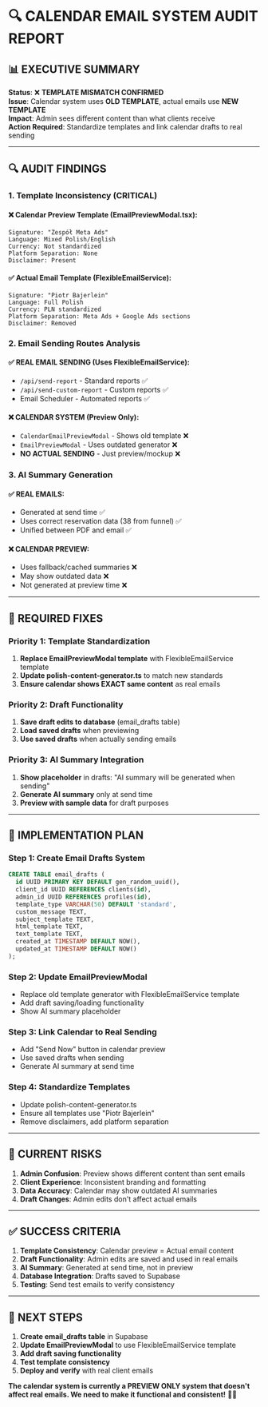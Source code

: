 # 🔍 **CALENDAR EMAIL SYSTEM AUDIT REPORT**

## 📊 **EXECUTIVE SUMMARY**

**Status**: ❌ **TEMPLATE MISMATCH CONFIRMED**  
**Issue**: Calendar system uses **OLD TEMPLATE**, actual emails use **NEW TEMPLATE**  
**Impact**: Admin sees different content than what clients receive  
**Action Required**: Standardize templates and link calendar drafts to real sending

---

## 🔍 **AUDIT FINDINGS**

### **1. Template Inconsistency (CRITICAL)**

#### **❌ Calendar Preview Template** (EmailPreviewModal.tsx):
```
Signature: "Zespół Meta Ads"
Language: Mixed Polish/English
Currency: Not standardized
Platform Separation: None
Disclaimer: Present
```

#### **✅ Actual Email Template** (FlexibleEmailService):
```
Signature: "Piotr Bajerlein"
Language: Full Polish
Currency: PLN standardized
Platform Separation: Meta Ads + Google Ads sections
Disclaimer: Removed
```

### **2. Email Sending Routes Analysis**

#### **✅ REAL EMAIL SENDING** (Uses FlexibleEmailService):
- `/api/send-report` - Standard reports ✅
- `/api/send-custom-report` - Custom reports ✅
- Email Scheduler - Automated reports ✅

#### **❌ CALENDAR SYSTEM** (Preview Only):
- `CalendarEmailPreviewModal` - Shows old template ❌
- `EmailPreviewModal` - Uses outdated generator ❌
- **NO ACTUAL SENDING** - Just preview/mockup ❌

### **3. AI Summary Generation**

#### **✅ REAL EMAILS**:
- Generated at send time ✅
- Uses correct reservation data (38 from funnel) ✅
- Unified between PDF and email ✅

#### **❌ CALENDAR PREVIEW**:
- Uses fallback/cached summaries ❌
- May show outdated data ❌
- Not generated at preview time ❌

---

## 🎯 **REQUIRED FIXES**

### **Priority 1: Template Standardization**
1. **Replace EmailPreviewModal template** with FlexibleEmailService template
2. **Update polish-content-generator.ts** to match new standards
3. **Ensure calendar shows EXACT same content** as real emails

### **Priority 2: Draft Functionality**
1. **Save draft edits to database** (email_drafts table)
2. **Load saved drafts** when previewing
3. **Use saved drafts** when actually sending emails

### **Priority 3: AI Summary Integration**
1. **Show placeholder** in drafts: "AI summary will be generated when sending"
2. **Generate AI summary** only at send time
3. **Preview with sample data** for draft purposes

---

## 🔧 **IMPLEMENTATION PLAN**

### **Step 1: Create Email Drafts System**
```sql
CREATE TABLE email_drafts (
  id UUID PRIMARY KEY DEFAULT gen_random_uuid(),
  client_id UUID REFERENCES clients(id),
  admin_id UUID REFERENCES profiles(id),
  template_type VARCHAR(50) DEFAULT 'standard',
  custom_message TEXT,
  subject_template TEXT,
  html_template TEXT,
  text_template TEXT,
  created_at TIMESTAMP DEFAULT NOW(),
  updated_at TIMESTAMP DEFAULT NOW()
);
```

### **Step 2: Update EmailPreviewModal**
- Replace old template generator with FlexibleEmailService template
- Add draft saving/loading functionality
- Show AI summary placeholder

### **Step 3: Link Calendar to Real Sending**
- Add "Send Now" button in calendar preview
- Use saved drafts when sending
- Generate AI summary at send time

### **Step 4: Standardize Templates**
- Update polish-content-generator.ts
- Ensure all templates use "Piotr Bajerlein"
- Remove disclaimers, add platform separation

---

## 🚨 **CURRENT RISKS**

1. **Admin Confusion**: Preview shows different content than sent emails
2. **Client Experience**: Inconsistent branding and formatting
3. **Data Accuracy**: Calendar may show outdated AI summaries
4. **Draft Changes**: Admin edits don't affect actual emails

---

## ✅ **SUCCESS CRITERIA**

1. **Template Consistency**: Calendar preview = Actual email content
2. **Draft Functionality**: Admin edits are saved and used in real emails
3. **AI Summary**: Generated at send time, not in preview
4. **Database Integration**: Drafts saved to Supabase
5. **Testing**: Send test emails to verify consistency

---

## 🎯 **NEXT STEPS**

1. **Create email_drafts table** in Supabase
2. **Update EmailPreviewModal** to use FlexibleEmailService template
3. **Add draft saving functionality**
4. **Test template consistency**
5. **Deploy and verify** with real client emails

**The calendar system is currently a PREVIEW ONLY system that doesn't affect real emails. We need to make it functional and consistent!** 🔧✨

